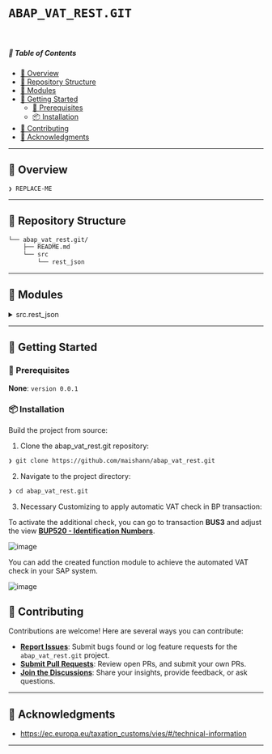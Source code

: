 # `ABAP_VAT_REST.GIT`

<br>

##### 🔗 Table of Contents

- [📍 Overview](#-overview)
- [📂 Repository Structure](#-repository-structure)
- [🧩 Modules](#-modules)
- [🚀 Getting Started](#-getting-started)
    - [🔖 Prerequisites](#-prerequisites)
    - [📦 Installation](#-installation)
- [🤝 Contributing](#-contributing)
- [🙌 Acknowledgments](#-acknowledgments)

---

## 📍 Overview

<code>❯ REPLACE-ME</code>

---

## 📂 Repository Structure

```sh
└── abap_vat_rest.git/
    ├── README.md
    └── src
        └── rest_json
```

---

## 🧩 Modules

<details closed><summary>src.rest_json</summary>

| File | Summary |
| --- | --- |
| [zcl_rest_resource.clas.abap](https://github.com/maishann/abap_vat_rest.git/blob/main/src/rest_json/zcl_rest_resource.clas.abap) | <code>❯ Class to control and call the REST web service</code> |
| [zbc_bp_tax.fugr.zbc_vies_bupa_pai_bup520.abap](https://github.com/maishann/abap_vat_rest.git/blob/main/src/rest_json/zbc_bp_tax.fugr.zbc_vies_bupa_pai_bup520.abap) | <code>❯ Function Module to activate the VAT ID check in BP transaction</code> |
| [ztest_rest_new.prog.abap](https://github.com/maishann/abap_vat_rest.git/blob/main/src/rest_json/ztest_rest_new.prog.abap) | <code>❯ Test report to call the POST & GET Method of the web service</code> |
| [zcx_rest.clas.abap](https://github.com/maishann/abap_vat_rest.git/blob/main/src/rest_json/zcx_rest.clas.abap) | <code>❯ Exception class for the REST web service class</code> |

</details>

---

## 🚀 Getting Started

### 🔖 Prerequisites

**None**: `version 0.0.1`

### 📦 Installation

Build the project from source:

1. Clone the abap_vat_rest.git repository:
```sh
❯ git clone https://github.com/maishann/abap_vat_rest.git
```

2. Navigate to the project directory:
```sh
❯ cd abap_vat_rest.git
```

3. Necessary Customizing to apply automatic VAT check in BP transaction:

To activate the additional check, you can go to transaction <b>BUS3</b> and adjust the view <b><u>BUP520 - Identification Numbers</u></b>.

![image](https://github.com/user-attachments/assets/08f23200-08f3-41ff-88db-b8469ecf379d)

You can add the created function module to achieve the automated VAT check in your SAP system.

![image](https://github.com/user-attachments/assets/d137ed70-56b7-4c4b-90e2-825d4ca0537d)


## 🤝 Contributing

Contributions are welcome! Here are several ways you can contribute:

- **[Report Issues](https://github.com/maishann/abap_vat_rest.git/issues)**: Submit bugs found or log feature requests for the `abap_vat_rest.git` project.
- **[Submit Pull Requests](https://github.com/maishann/abap_vat_rest.git/blob/main/CONTRIBUTING.md)**: Review open PRs, and submit your own PRs.
- **[Join the Discussions](https://github.com/maishann/abap_vat_rest.git/discussions)**: Share your insights, provide feedback, or ask questions.

---

## 🙌 Acknowledgments

- <a href="https://ec.europa.eu/taxation_customs/vies/#/technical-information">https://ec.europa.eu/taxation_customs/vies/#/technical-information</a>

---
